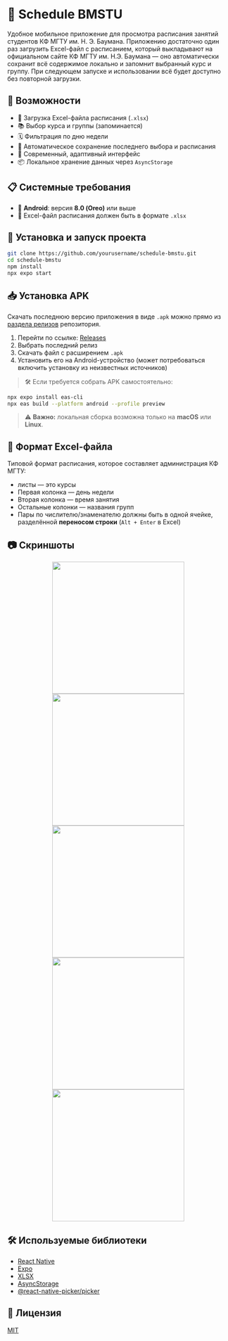 
# 📘 Schedule BMSTU

Удобное мобильное приложение для просмотра расписания занятий студентов КФ МГТУ им. Н. Э. Баумана. Приложению достаточно один раз загрузить Excel-файл с расписанием, который выкладывают на официальном сайте КФ МГТУ им. Н.Э. Баумана — оно автоматически сохранит всё содержимое локально и запомнит выбранный курс и группу. При следующем запуске и использовании всё будет доступно без повторной загрузки.

## 🔧 Возможности

- 📂 Загрузка Excel-файла расписания (`.xlsx`)
- 📚 Выбор курса и группы (запоминается)
- 🗓️ Фильтрация по дню недели
- 💾 Автоматическое сохранение последнего выбора и расписания
- 📱 Современный, адаптивный интерфейс
- 📦 Локальное хранение данных через `AsyncStorage`

## 📋 Системные требования

- 📱 **Android**: версия **8.0 (Oreo)** или выше  
- 📁 Excel-файл расписания должен быть в формате `.xlsx`

## 🚀 Установка и запуск проекта

```bash
git clone https://github.com/yourusername/schedule-bmstu.git
cd schedule-bmstu
npm install
npx expo start
```

## 📥 Установка APK

Скачать последнюю версию приложения в виде `.apk` можно прямо из [раздела релизов](https://github.com/Vdem07/shedule-bmstu/releases) репозитория.

1. Перейти по ссылке: [Releases](https://github.com/Vdem07/shedule-bmstu/releases)
2. Выбрать последний релиз
3. Скачать файл с расширением `.apk`
4. Установить его на Android-устройство (может потребоваться включить установку из неизвестных источников)

> 🛠 Если требуется собрать APK самостоятельно:

```bash
npx expo install eas-cli
npx eas build --platform android --profile preview
```

> ⚠️ **Важно:** локальная сборка возможна только на **macOS** или **Linux**.

## 📁 Формат Excel-файла

Типовой формат расписания, которое составляет администрация КФ МГТУ:
- листы — это курсы
- Первая колонка — день недели
- Вторая колонка — время занятия
- Остальные колонки — названия групп
- Пары по числителю/знаменателю должны быть в одной ячейке, разделённой **переносом строки** (`Alt + Enter` в Excel)

## 📷 Скриншоты

<p align="center">
  <img src="https://github.com/user-attachments/assets/4e4087ee-9d43-4c08-b52c-1e8d0eee838b" width="300" />
  <img src="https://github.com/user-attachments/assets/9c423ff8-3ed6-4f57-9c17-ef4811de620f" width="300" />
  <img src="https://github.com/user-attachments/assets/d2a44585-3646-4110-acad-290685ce8343" width="300" />
  <img src="https://github.com/user-attachments/assets/04354445-28b8-4879-ad84-766242d4abf9" width="300" />
  <img src="https://github.com/user-attachments/assets/e7f055eb-e039-4642-94ee-3f048c37c20e" width="300" />
</p>


## 🛠️ Используемые библиотеки

- [React Native](https://reactnative.dev/)
- [Expo](https://expo.dev/)
- [XLSX](https://www.npmjs.com/package/xlsx)
- [AsyncStorage](https://react-native-async-storage.github.io/async-storage/)
- [@react-native-picker/picker](https://github.com/react-native-picker/picker)

## 📄 Лицензия

[MIT](LICENSE)
